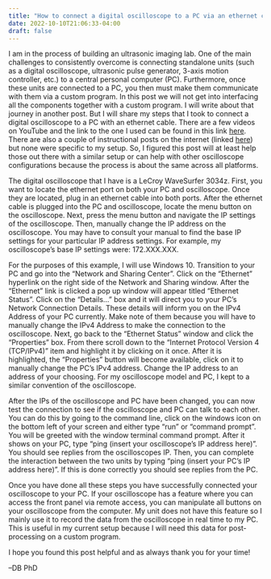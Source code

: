 ```yaml
---
title: "How to connect a digital oscilloscope to a PC via an ethernet cable"
date: 2022-10-10T21:06:33-04:00
draft: false
---
```


I am in the process of building an ultrasonic imaging lab. One of the main challenges to consistently overcome is connecting standalone units (such as a digital oscilloscope, ultrasonic pulse generator, 3-axis motion controller, etc.) to a central personal computer (PC). Furthermore, once these units are connected to a PC, you then must make them communicate with them via a custom program. In this post we will not get into interfacing all the components together with a custom program. I will write about that journey in another post. But I will share my steps that I took to connect a digital oscilloscope to a PC with an ethernet cable. There are a few videos on YouTube and the link to the one I used can be found in this link [here](https://www.youtube.com/watch?v=UDwgIfXnb7E). There are also a couple of instructional posts on the internet (linked [here](http://techforcurious.website/connecting-and-controlling-oscilloscope-tektronix-mso4104b-using-ethernet-lan/)) but none were specific to my setup. So, I figured this post will at least help those out there with a similar setup or can help with other oscilloscope configurations because the process is about the same across all platforms.

The digital oscilloscope that I have is a LeCroy WaveSurfer 3034z. First, you want to locate the ethernet port on both your PC and oscilloscope. Once they are located, plug in an ethernet cable into both ports. After the ethernet cable is plugged into the PC and oscilloscope, locate the menu button on the oscilloscope. Next, press the menu button and navigate the IP settings of the oscilloscope. Then, manually change the IP address on the oscilloscope. You may have to consult your manual to find the base IP settings for your particular IP address settings. For example, my oscilloscope’s base IP settings were: 172.XXX.XXX.

For the purposes of this example, I will use Windows 10. Transition to your PC and go into the “Network and Sharing Center”. Click on the “Ethernet” hyperlink on the right side of the Network and Sharing window. After the “Ethernet” link is clicked a pop up window will appear titled “Ethernet Status”. Click on the “Details…” box and it will direct you to your PC’s Network Connection Details. These details will inform you on the IPv4 Address of your PC currently. Make note of them because you will have to manually change the IPv4 Address to make the connection to the oscilloscope. Next, go back to the “Ethernet Status” window and click the “Properties” box. From there scroll down to the “Internet Protocol Version 4 (TCP/IPv4)” item and highlight it by clicking on it once. After it is highlighted, the “Properties” button will become available, click on it to manually change the PC’s IPv4 address. Change the IP address to an address of your choosing. For my oscilloscope model and PC, I kept to a similar convention of the oscilloscope.

After the IPs of the oscilloscope and PC have been changed, you can now test the connection to see if the oscilloscope and PC can talk to each other. You can do this by going to the command line, click on the windows icon on the bottom left of your screen and either type “run” or “command prompt”. You will be greeted with the window terminal command prompt. After it shows on your PC, type “ping (insert your oscilloscope’s IP address here)”. You should see replies from the oscilloscopes IP. Then, you can complete the interaction between the two units by typing “ping (insert your PC’s IP address here)”. If this is done correctly you should see replies from the PC.

Once you have done all these steps you have successfully connected your oscilloscope to your PC. If your oscilloscope has a feature where you can access the front panel via remote access, you can manipulate all buttons on your oscilloscope from the computer. My unit does not have this feature so I mainly use it to record the data from the oscilloscope in real time to my PC. This is useful in my current setup because I will need this data for post-processing on a custom program.

I hope you found this post helpful and as always thank you for your time!

–DB PhD